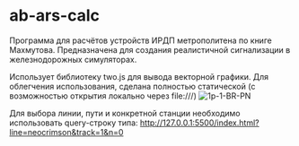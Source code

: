 # ab-ars-calc
Программа для расчётов устройств ИРДП метрополитена по книге Махмутова. Предназначена для создания реалистичной сигнализации в железнодорожных симуляторах.

Использует библиотеку two.js для вывода векторной графики. Для облегчения использования, сделана полностью статической (с возможностью открытия локально через file:///)
![1p-1-BR-PN](https://github.com/user-attachments/assets/2ef4f32e-041a-4a8c-b8d2-a741b7776ad8)

Для выбора линии, пути и конкретной станции необходимо использовать query-строку типа:
http://127.0.0.1:5500/index.html?line=neocrimson&track=1&n=0

